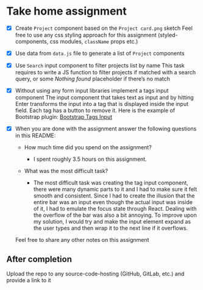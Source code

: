 # Take home assignment

- [x] Create `Project` component based on the `Project card.png` sketch
  Feel free to use any css styling approach for this assignment (styled-components, css modules, `className` props etc.)

- [x] Use data from `data.js` file to generate a list of `Project` components

- [x] Use `Search` input component to filter projects list by name
  This task requires to write a JS function to filter projects if matched with a search query, or some *Nothing found* placeholder if there’s no match

- [x] Without using any form input libraries implement a tags input component
  The input component that takes text as input and by hitting Enter transforms the input into a tag that is displayed inside the input field. Each tag has a button to remove it.
  Here is the example of Bootstrap plugin: [Bootstrap Tags Input](https://bootstrap-tagsinput.github.io/bootstrap-tagsinput/examples/)

- [x] When you are done with the assignment answer the following questions in this README:
  - How much time did you spend on the assignment?
    - I spent roughly 3.5 hours on this assignment.
    
  - What was the most difficult task?
    - The most difficult task was creating the tag input component, there were many dynamic parts to it and I had to make sure it felt smooth and consistent. Since I had to create the illusion that the entire bar was an input even though the actual input was inside of it, I had to emulate the focus state through React. Dealing with the overflow of the bar was also a bit annoying. To improve upon my solution, I would try and make the input element expand as the user types and then wrap it to the next line if it overflows.
  
  Feel free to share any other notes on this assignment


## After completion
Upload the repo to any source-code-hosting (GitHub, GitLab, etc.) and provide a link to it
